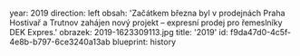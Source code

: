 year: 2019
direction: left
obsah: 'Začátkem března byl v prodejnách Praha Hostivař a&nbsp;Trutnov zahájen nový projekt – expresní prodej pro řemeslníky DEK Expres.'
obrazek: 2019-1623309113.jpg
title: '2019'
id: f9da47d0-4c5f-4e8b-b797-6ce3240a13ab
blueprint: history
